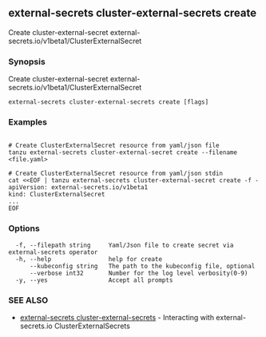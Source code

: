 ## external-secrets cluster-external-secrets create

Create cluster-external-secret external-secrets.io/v1beta1/ClusterExternalSecret

### Synopsis

Create cluster-external-secret external-secrets.io/v1beta1/ClusterExternalSecret

```
external-secrets cluster-external-secrets create [flags]
```

### Examples

```

# Create ClusterExternalSecret resource from yaml/json file
tanzu external-secrets cluster-external-secret create --filename <file.yaml>

# Create ClusterExternalSecret resource from yaml/json stdin 
cat <<EOF | tanzu external-secrets cluster-external-secret create -f -
apiVersion: external-secrets.io/v1beta1
kind: ClusterExternalSecret
...
EOF

```

### Options

```
  -f, --filepath string     Yaml/Json file to create secret via external-secrets operator
  -h, --help                help for create
      --kubeconfig string   The path to the kubeconfig file, optional
      --verbose int32       Number for the log level verbosity(0-9)
  -y, --yes                 Accept all prompts
```

### SEE ALSO

* [external-secrets cluster-external-secrets](external-secrets_cluster-external-secrets.md)	 - Interacting with external-secrets.io ClusterExternalSecrets

